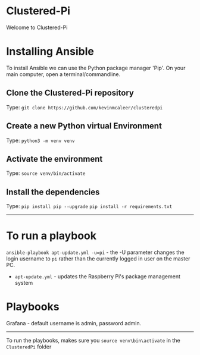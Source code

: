 # Clustered-Pi
Welcome to Clustered-Pi

# Installing Ansible
To install Ansible we can use the Python package manager 'Pip'. On your main computer, open a terminal/commandline.

## Clone the Clustered-Pi repository
Type:
`git clone https://github.com/kevinmcaleer/clusteredpi`

## Create a new Python virtual Environment
Type:
`python3 -m venv venv`

## Activate the environment
Type:
`source venv/bin/activate`

## Install the dependencies
Type:
`pip install pip --upgrade`
`pip install -r requirements.txt`

---

# To run a playbook
`ansible-playbook apt-update.yml -u=pi` - the -U parameter changes the login username to `pi` rather than the currently logged in user on the master PC.

* `apt-update.yml` - updates the Raspberry Pi's package management system 


# Playbooks
Grafana - default username is admin, password admin.

---
To run the playbooks, makes sure you `source venv\bin\activate` in the `ClusteredPi` folder